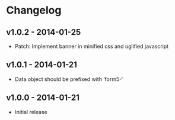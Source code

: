 # Changelog

## v1.0.2 - 2014-01-25
- Patch: Implement banner in minified css and uglified javascript

## v1.0.1 - 2014-01-21
- Data object should be prefixed with ‘form5-‘

## v1.0.0 - 2014-01-21
- Initial release
